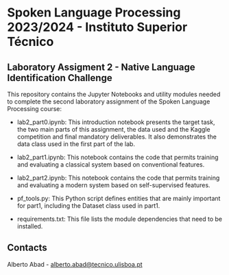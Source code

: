 # Spoken Language Processing 2023/2024 - Instituto Superior Técnico
## Laboratory Assigment 2 - Native Language Identification Challenge

This repository contains the Jupyter Notebooks and utility modules needed to complete the second laboratory assignment of the Spoken Language Processing course:

- lab2_part0.ipynb: This introduction notebook presents the target task, the two main parts of this assignment, the data used and the Kaggle competition and final mandatory deliverables. It also demonstrates the data class used in the first part of the lab.

- lab2_part1.ipynb: This notebook contains the code that permits training and evaluating a classical system based on conventional features.

- lab2_part2.ipynb: This notebook contains the code that permits training and evaluating a modern system based on self-supervised features.

- pf_tools.py: This Python script defines  entities that are mainly important for part1, including the Dataset class used in part1.

- requirements.txt: This file lists the module dependencies that need to be installed.


## Contacts

Alberto Abad - alberto.abad@tecnico.ulisboa.pt
